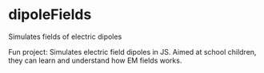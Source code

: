 # dipoleFields
Simulates fields of electric dipoles

Fun project: Simulates electric field dipoles in JS.
Aimed at school children, they can learn and understand how EM fields works.

